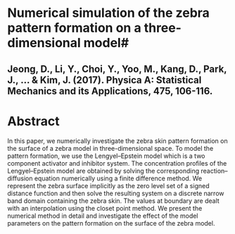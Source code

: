 # Numerical simulation of the zebra pattern formation on a three-dimensional model#

## Jeong, D., Li, Y., Choi, Y., Yoo, M., Kang, D., Park, J., ... & Kim, J. (2017). Physica A: Statistical Mechanics and its Applications, 475, 106-116.

# Abstract
 In this paper, we numerically investigate the zebra skin pattern formation on the surface of a zebra model in three-dimensional space. To model the pattern formation, we use the Lengyel–Epstein model which is a two component activator and inhibitor system. The concentration profiles of the Lengyel–Epstein model are obtained by solving the corresponding reaction–diffusion equation numerically using a finite difference method. We represent the zebra surface implicitly as the zero level set of a signed distance function and then solve the resulting system on a discrete narrow band domain containing the zebra skin. The values at boundary are dealt with an interpolation using the closet point method. We present the numerical method in detail and investigate the effect of the model parameters on the pattern formation on the surface of the zebra model.